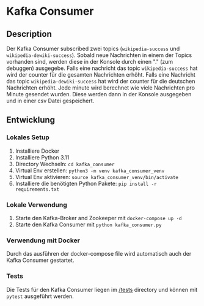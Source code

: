 # Kafka Consumer

## Description

Der Kafka Consumer subscribed zwei topics (`wikipedia-success` und `wikipedia-dewiki-success`). Sobald neue Nachrichten in einem der Topics vorhanden sind, werden diese in der Konsole durch einen "." (zum debuggen) ausgegebe. Falls eine nachricht das topic `wikipedia-success` hat wird der counter für die gesamten Nachrichten erhöht. Falls eine Nachricht das topic `wikipedia-dewiki-success` hat wird der counter für die deutschen Nachrichten erhöht. Jede minute wird berechnet wie viele Nachrichten pro Minute gesendet wurden. Diese werden dann in der Konsole ausgegeben und in einer csv Datei gespeichert.

## Entwicklung

### Lokales Setup

1. Installiere Docker
2. Installiere Python 3.11
3. Directory Wechseln: `cd kafka_consumer`
4. Virtual Env erstellen: `python3 -m venv kafka_consumer_venv`
5. Virtual Env aktivieren: `source kafka_consumer_venv/bin/activate`
6. Installiere die benötigten Python Pakete: `pip install -r requirements.txt`

### Lokale Verwendung

1. Starte den Kafka-Broker and Zookeeper mit `docker-compose up -d`
2. Starte den Kafka Consumer mit `python kafka_consumer.py`

### Verwendung mit Docker

Durch das ausführen der docker-compose file wird automatisch auch der Kafka Consumer gestartet.

### Tests

Die Tests für den Kafka Consumer liegen im [/tests](kafka_consumer\tests) directory und können mit `pytest` ausgeführt werden.
